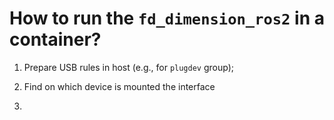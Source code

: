 # How to run the `fd_dimension_ros2` in a container?

1) Prepare USB rules in host (e.g., for `plugdev` group);

2) Find on which device is mounted the interface


3) 